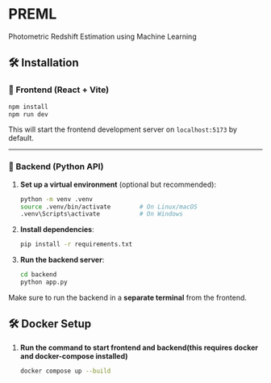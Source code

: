 

# PREML  
Photometric Redshift Estimation using Machine Learning

## 🛠 Installation

### 🔹 Frontend (React + Vite)

```bash
npm install
npm run dev
```

This will start the frontend development server on `localhost:5173` by default.

---

### 🔹 Backend (Python API)

1. **Set up a virtual environment** (optional but recommended):

   ```bash
   python -m venv .venv
   source .venv/bin/activate        # On Linux/macOS
   .venv\Scripts\activate           # On Windows
   ```

2. **Install dependencies**:

   ```bash
   pip install -r requirements.txt
   ```

3. **Run the backend server**:

   ```bash
   cd backend
   python app.py
   ```

Make sure to run the backend in a **separate terminal** from the frontend.

## 🛠 Docker Setup

1. **Run the command to start frontend and backend(this requires docker and docker-compose installed)**
   ```bash
   docker compose up --build
   ``` 
